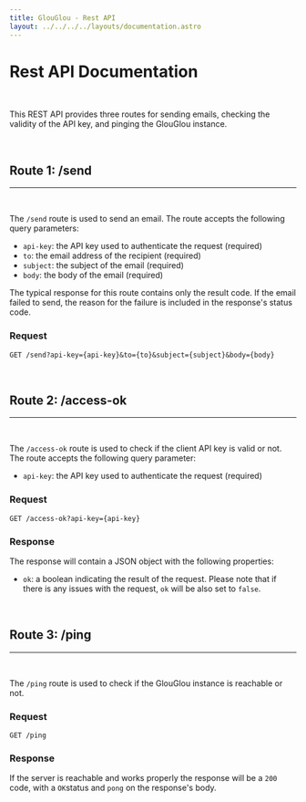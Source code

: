 ```yaml
---
title: GlouGlou - Rest API
layout: ../../../../layouts/documentation.astro
---
```


# Rest API Documentation
<br>

This REST API provides three routes for sending emails, checking the validity of the API key, and pinging the GlouGlou instance. 

<br>
<h2 style="color: var(--accent);">Route 1: /send</h2>
<hr>
<br>

The `/send` route is used to send an email. The route accepts the following query parameters:

- `api-key`: the API key used to authenticate the request (required)
- `to`: the email address of the recipient (required)
- `subject`: the subject of the email (required)
- `body`: the body of the email (required)

The typical response for this route contains only the result code. If the email failed to send, the reason for the failure is included in the response's status code.

### Request

```
GET /send?api-key={api-key}&to={to}&subject={subject}&body={body}
```

<br>
<h2 style="color: var(--accent);">Route 2: /access-ok</h2>
<hr>
<br>

The `/access-ok` route is used to check if the client API key is valid or not. The route accepts the following query parameter:

- `api-key`: the API key used to authenticate the request (required)

### Request

```
GET /access-ok?api-key={api-key}
```

### Response

The response will contain a JSON object with the following properties:

- `ok`: a boolean indicating the result of the request. Please note that if there is any issues with the request, `ok` will be also set to `false`.

<br>
<h2 style="color: var(--accent);">Route 3: /ping</h2>
<hr>
<br>

The `/ping` route is used to check if the GlouGlou instance is reachable or not.

### Request

```
GET /ping
```

### Response

If the server is reachable and works properly the response will be a `200` code, with a `OK`status and `pong` on the response's body.